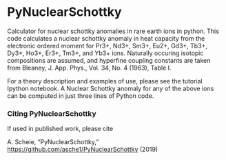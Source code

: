 # PyNuclearSchottky
Calculator for nuclear schottky anomalies in rare earth ions in python. 
This code calculates a nuclear schottky anomaly in heat capacity from the electronic ordered moment for Pr3+, Nd3+, Sm3+, Eu2+, Gd3+, Tb3+, Dy3+, Ho3+, Er3+, Tm3+, and Yb3+ ions. Naturally occuring isotopic compositions are assumed, and hyperfine coupling constants are taken from Bleaney, J. App. Phys., Vol. 34, No. 4 (1963), Table I.

For a theory description and examples of use, please see the tutorial Ipython notebook. A Nuclear Schottky anomaly for any of the above ions can be computed in just three lines of Python code.

### Citing PyNuclearSchottky
If used in published work, please cite

A. Scheie, “PyNuclearSchottky,” https://github.com/asche1/PyNuclearSchottky (2019)
